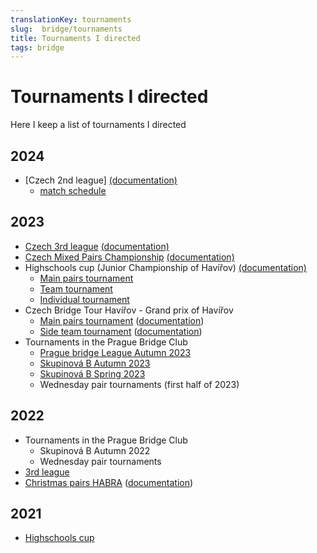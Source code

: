 ```yaml
---
translationKey: tournaments
slug:  bridge/tournaments
title: Tournaments I directed
tags: bridge
---
```


# Tournaments I directed

Here I keep a list of tournaments I directed

## 2024

 - [Czech 2nd league] [(documentation)](https://bridge.zdenektomis.eu/2024/2-liga/)
    - [match schedule](https://bridge.zdenektomis.eu/2024/2-liga/nasazeni)

## 2023

  - [Czech 3rd league](https://matrikacbs.cz/Detail-turnaje.aspx?id=5061) [(documentation)](https://bridge.zdenektomis.eu/2023/3-liga/)
- [Czech Mixed Pairs Championship](https://www.matrikacbs.cz/Detail-turnaje.aspx?id=5056) [(documentation)](https://bridge.zdenektomis.eu/2023/mcr-mix/)
- Highschools cup (Junior Championship of Havířov) [(documentation)](https://jmh.bridzhavirov.cz/2023/)
  - [Main pairs tournament](https://matrikacbs.cz/Detail-turnaje.aspx?id=4906)
  - [Team tournament](https://matrikacbs.cz/Detail-turnaje.aspx?id=4907)
  - [Individual tournament](https://matrikacbs.cz/Detail-turnaje.aspx?id=4905)
- Czech Bridge Tour Havířov - Grand prix of Havířov
  - [Main pairs tournament](https://matrikacbs.cz/Detail-turnaje.aspx?id=4853) ([documentation](http://www.bridgebase.6f.sk/results/ZT/2023/vc-havirov/start.php))
  - [Side team tournament](https://matrikacbs.cz/Detail-turnaje.aspx?id=4854) ([documentation](http://www.bridgebase.6f.sk/results/ZT/2023/vc-havirov-tymy/start.php))
- Tournaments in the Prague Bridge Club
  -  [Prague bridge League Autumn 2023](http://www.bridgebase.6f.sk/results/AK/2023/PL23P/start.php)
  -  [Skupinová B Autumn 2023](https://vysledky.zdenektomis.eu/tournament/skupinova-b-podzim-2023)
  -  [Skupinová B Spring 2023](https://vysledky.zdenektomis.eu/tournament/skupinova-b-jaro-2023)
  -  Wednesday pair tournaments (first half of 2023)

## 2022

- Tournaments in the Prague Bridge Club
  - Skupinová B Autumn 2022
  - Wednesday pair tournaments
- [3rd league](https://matrikacbs.cz/Detail-turnaje.aspx?id=4711)
- [Christmas pairs HABRA](https://matrikacbs.cz/Detail-turnaje.aspx?id=4747) ([documentation](http://www.bridgebase.6f.sk/results/ZF/2022/VanocniHABRA/start.php))

## 2021
- [Highschools cup](https://matrikacbs.cz/Detail-turnaje.aspx?id=4479)